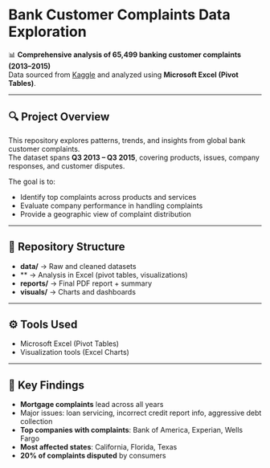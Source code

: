 # Bank Customer Complaints Data Exploration

📊 **Comprehensive analysis of 65,499 banking customer complaints (2013–2015)**  
Data sourced from [Kaggle](https://www.kaggle.com/) and analyzed using **Microsoft Excel (Pivot Tables)**.  

---

## 🔍 Project Overview
This repository explores patterns, trends, and insights from global bank customer complaints.  
The dataset spans **Q3 2013 – Q3 2015**, covering products, issues, company responses, and customer disputes.  

The goal is to:
- Identify top complaints across products and services  
- Evaluate company performance in handling complaints  
- Provide a geographic view of complaint distribution  

---

## 📂 Repository Structure
- **data/** → Raw and cleaned datasets  
- ** → Analysis in Excel (pivot tables, visualizations)  
- **reports/** → Final PDF report + summary  
- **visuals/** → Charts and dashboards  

---

## ⚙️ Tools Used
- Microsoft Excel (Pivot Tables)  
- Visualization tools (Excel Charts)  

---

## 📑 Key Findings
- **Mortgage complaints** lead across all years  
- Major issues: loan servicing, incorrect credit report info, aggressive debt collection  
- **Top companies with complaints**: Bank of America, Experian, Wells Fargo  
- **Most affected states**: California, Florida, Texas  
- **20% of complaints disputed** by consumers  
